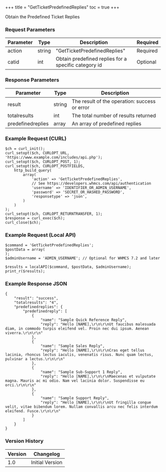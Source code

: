 +++
title = "GetTicketPredefinedReplies"
toc = true
+++

Obtain the Predefined Ticket Replies

### Request Parameters

| Parameter | Type | Description | Required |
| --------- | ---- | ----------- | -------- |
| action | string | "GetTicketPredefinedReplies" | Required |
| catid | int | Obtain predefined replies for a specific category id | Optional |

### Response Parameters

| Parameter | Type | Description |
| --------- | ---- | ----------- |
| result | string | The result of the operation: success or error |
| totalresults | int | The total number of results returned |
| predefinedreplies | array | An array of predefined replies |


### Example Request (CURL)

```
$ch = curl_init();
curl_setopt($ch, CURLOPT_URL, 'https://www.example.com/includes/api.php');
curl_setopt($ch, CURLOPT_POST, 1);
curl_setopt($ch, CURLOPT_POSTFIELDS,
    http_build_query(
        array(
            'action' => 'GetTicketPredefinedReplies',
            // See https://developers.whmcs.com/api/authentication
            'username' => 'IDENTIFIER_OR_ADMIN_USERNAME',
            'password' => 'SECRET_OR_HASHED_PASSWORD',
            'responsetype' => 'json',
        )
    )
);
curl_setopt($ch, CURLOPT_RETURNTRANSFER, 1);
$response = curl_exec($ch);
curl_close($ch);
```


### Example Request (Local API)

```
$command = 'GetTicketPredefinedReplies';
$postData = array(
);
$adminUsername = 'ADMIN_USERNAME'; // Optional for WHMCS 7.2 and later

$results = localAPI($command, $postData, $adminUsername);
print_r($results);
```


### Example Response JSON

```
{
    "result": "success",
    "totalresults": "4",
    "predefinedreplies": {
        "predefinedreply": [
            {
                "name": "Sample Quick Reference Reply",
                "reply": "Hello [NAME],\r\n\r\nUt faucibus malesuada diam, in commodo turpis eleifend vel. Proin nec dui ipsum. Aenean viverra.\r\n\r\n"
            },
            {
                "name": "Sample Sales Reply",
                "reply": "Hello [NAME],\r\n\r\nCras eget tellus lacinia, rhoncus lectus iaculis, venenatis risus. Nunc quam lectus, pulvinar a lectus.\r\n\r\n"
            },
            {
                "name": "Sample Sub-Support 1 Reply",
                "reply": "Hello [NAME],\r\n\r\nMaecenas et vulputate magna. Mauris ac mi odio. Nam vel lacinia dolor. Suspendisse eu orci.\r\n\r\n"
            },
            {
                "name": "Sample Support Reply",
                "reply": "Hello [NAME],\r\n\r\nUt fringilla congue velit, vitae bibendum lorem. Nullam convallis arcu nec felis interdum eleifend. Fusce.\r\n\r\n"
            }
        ]
    }
}
```


### Version History

| Version | Changelog |
| ------- | --------- |
| 1.0 | Initial Version |
